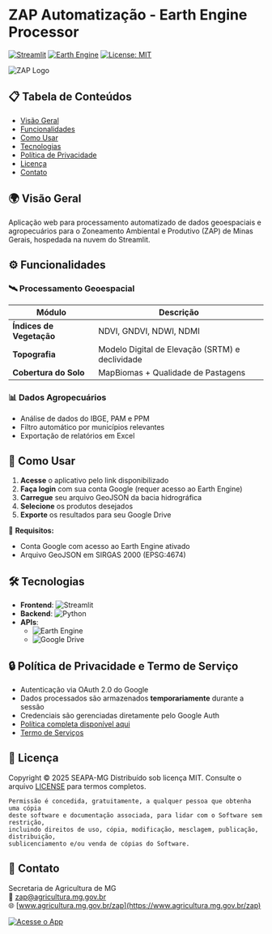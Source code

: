 # ZAP Automatização - Earth Engine Processor

[![Streamlit](https://img.shields.io/badge/Streamlit-Cloud-FF4B4B?style=for-the-badge&logo=Streamlit&logoColor=white)](https://streamlit.io)
[![Earth Engine](https://img.shields.io/badge/Google%20Earth%20Engine-API-4285F4?style=for-the-badge&logo=google&logoColor=white)](https://earthengine.google.com)
[![License: MIT](https://img.shields.io/badge/License-MIT-yellow.svg?style=for-the-badge)](https://opensource.org/licenses/MIT)

![ZAP Logo](https://i.postimg.cc/c4VZ0fQw/zap-logo.png)

## 📋 Tabela de Conteúdos
- [Visão Geral](#-visão-geral)
- [Funcionalidades](#-funcionalidades)
- [Como Usar](#-como-usar)
- [Tecnologias](#-tecnologias)
- [Política de Privacidade](#-política-de-privacidade-e-termo-de-serviço)
- [Licença](#-licença)
- [Contato](#-contato)

## 🌍 Visão Geral
Aplicação web para processamento automatizado de dados geoespaciais e agropecuários para o Zoneamento Ambiental e Produtivo (ZAP) de Minas Gerais, hospedada na nuvem do Streamlit.

## ⚙️ Funcionalidades

### 🛰️ Processamento Geoespacial
| Módulo | Descrição |
|--------|-----------|
| **Índices de Vegetação** | NDVI, GNDVI, NDWI, NDMI |
| **Topografia** | Modelo Digital de Elevação (SRTM) e declividade |
| **Cobertura do Solo** | MapBiomas + Qualidade de Pastagens |

### 📊 Dados Agropecuários
- Análise de dados do IBGE, PAM e PPM
- Filtro automático por municípios relevantes
- Exportação de relatórios em Excel

## 🚀 Como Usar
1. **Acesse** o aplicativo pelo link disponibilizado
2. **Faça login** com sua conta Google (requer acesso ao Earth Engine)
3. **Carregue** seu arquivo GeoJSON da bacia hidrográfica
4. **Selecione** os produtos desejados
5. **Exporte** os resultados para seu Google Drive

📌 **Requisitos:**
- Conta Google com acesso ao Earth Engine ativado
- Arquivo GeoJSON em SIRGAS 2000 (EPSG:4674)

## 🛠️ Tecnologias
- **Frontend**: ![Streamlit](https://img.shields.io/badge/Streamlit-1.22+-FF4B4B)
- **Backend**: ![Python](https://img.shields.io/badge/Python-3.8+-blue)
- **APIs**: 
  - ![Earth Engine](https://img.shields.io/badge/Earth_Engine_API-v1.0-orange)
  - ![Google Drive](https://img.shields.io/badge/Google_Drive_API-v3-blue)

## 🔒 Política de Privacidade e Termo de Serviço
- Autenticação via OAuth 2.0 do Google
- Dados processados são armazenados **temporariamente** durante a sessão
- Credenciais são gerenciadas diretamente pelo Google Auth
- [Política completa disponível aqui]([#](https://github.com/guihleao/zap_mg/security/policy))
- [Termo de Serviços]([#](https://github.com/guihleao/zap_mg/security/policy))

## 📜 Licença
Copyright © 2025 SEAPA-MG
Distribuído sob licença MIT. Consulte o arquivo [LICENSE](LICENSE) para termos completos.

```text
Permissão é concedida, gratuitamente, a qualquer pessoa que obtenha uma cópia
deste software e documentação associada, para lidar com o Software sem restrição,
incluindo direitos de uso, cópia, modificação, mesclagem, publicação, distribuição,
sublicenciamento e/ou venda de cópias do Software.
```

## 📧 Contato
Secretaria de Agricultura de MG  
📩 [zap@agricultura.mg.gov.br](mailto:zap@agricultura.mg.gov.br)  
🌐 [www.agricultura.mg.gov.br/zap](https://www.agricultura.mg.gov.br/zap)

[![Acesse o App](https://img.shields.io/badge/ACESSE_O_APP_AQUI-FF6B6B?style=for-the-badge&logo=google-chrome&logoColor=white)](https://zap-mg.streamlit.app)

